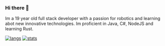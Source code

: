 ### Hi there 👋

Im a 19 year old full stack developer with a passion for robotics and learning abot new innovative technologies. Im proficient in Java, C#, NodeJS and learning Rust.

[![langs](https://github-readme-stats.vercel.app/api/top-langs/?username=brandonzx3&hide=labview&theme=synthwave)](https://github.com/anuraghazra/github-readme-stats)
[![stats](https://github-readme-stats.vercel.app/api?username=brandonzx3&theme=synthwave&show_icons=true)](https://github.com/anuraghazra/github-readme-stats)
